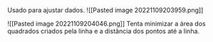 Usado para ajustar dados.
![[Pasted image 20221109203959.png]]

![[Pasted image 20221109204046.png]]
Tenta minimizar a área dos quadrados criados pela linha e a distância dos pontos até a linha.